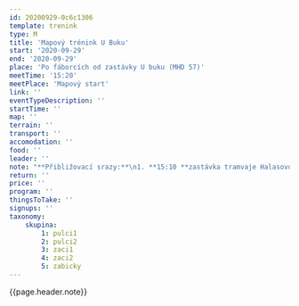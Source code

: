 ```yaml
---
id: 20200929-0c6c1306
template: trenink
type: M
title: 'Mapový trénink U Buku'
start: '2020-09-29'
end: '2020-09-29'
place: 'Po fáborcích od zastávky U buku (MHD 57)'
meetTime: '15:20'
meetPlace: 'Mapový start'
link: ''
eventTypeDescription: ''
startTime: ''
map: ''
terrain: ''
transport: ''
accomodation: ''
food: ''
leader: ''
note: "**Přibližovací srazy:**\n1. **15:10 **zastávka tramvaje Halasovo náměstí (Alena Finstrlová - 605 440 445)\n2. **15:20 **zastávka autobusu Skácelova (Andrea Firešová - 728 362 804)\n3. **16:00 **zastávka autobusu Kopce\nKdo hodláte přibližovací sraz využít, dejte vždy nejpozději do pondělního večera vědět tomu, kdo přibližovací sraz zajišťuje! Umožní nám to případně nahradit dopravu MHD dopravou osobními auty."
return: ''
price: ''
program: ''
thingsToTake: ''
signups: ''
taxonomy:
    skupina:
        1: pulci1
        2: pulci2
        3: zaci1
        4: zaci2
        5: zabicky
---
```


{{page.header.note}}
